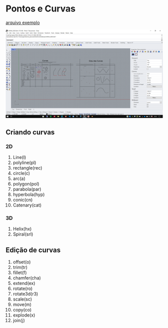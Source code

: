# Pontos e Curvas

[arquivo exemplo](./CURVAS_2020.3dm)

![img](./curvas.png)

## Criando curvas

### 2D 

1. Line(l)
1. polyline(pl)
1. rectangle(rec)
1. circle(c)
1. arc(a)
1. polygon(pol)
1. parabola(par)
1. hyperbola(hyp)
1. conic(cn)
1. Catenary(cat)

### 3D

1. Helix(hx)
1. Spiral(srl)

## Edição de curvas

1. offset(o)
1. trim(tr)
1. fillet(f)
1. chamfer(cha)
1. extend(ex)
1. rotate(ro)
1. rotate3d(r3)
1. scale(sc)
1. move(m)
1. copy(co)
1. explode(x)
1. join(j)


